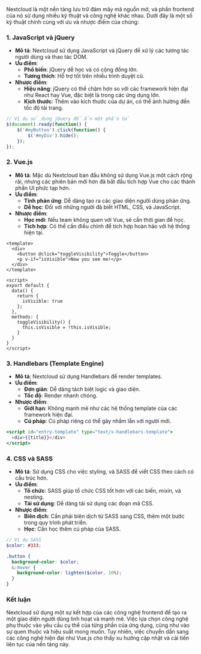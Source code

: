 Nextcloud là một nền tảng lưu trữ đám mây mã nguồn mở, và phần frontend của nó sử dụng nhiều kỹ thuật và công nghệ khác nhau. Dưới đây là một số kỹ thuật chính cùng với ưu và nhược điểm của chúng:

### 1. **JavaScript và jQuery**
- **Mô tả**: Nextcloud sử dụng JavaScript và jQuery để xử lý các tương tác người dùng và thao tác DOM.
- **Ưu điểm**:
  - **Phổ biến**: jQuery dễ học và có cộng đồng lớn.
  - **Tương thích**: Hỗ trợ tốt trên nhiều trình duyệt cũ.
- **Nhược điểm**:
  - **Hiệu năng**: jQuery có thể chậm hơn so với các framework hiện đại như React hay Vue, đặc biệt là trong các ứng dụng lớn.
  - **Kích thước**: Thêm vào kích thước của dự án, có thể ảnh hưởng đến tốc độ tải trang.

```javascript
// Ví dụ sử dụng jQuery để ẩn một phần tử
$(document).ready(function() {
    $('#myButton').click(function() {
        $('#myDiv').hide();
    });
});
```

### 2. **Vue.js**
- **Mô tả**: Mặc dù Nextcloud ban đầu không sử dụng Vue.js một cách rộng rãi, nhưng các phiên bản mới hơn đã bắt đầu tích hợp Vue cho các thành phần UI phức tạp hơn.
- **Ưu điểm**:
  - **Tính phản ứng**: Dễ dàng tạo ra các giao diện người dùng phản ứng.
  - **Dễ học**: Đối với những người đã biết HTML, CSS, và JavaScript.
- **Nhược điểm**:
  - **Học mới**: Nếu team không quen với Vue, sẽ cần thời gian để học.
  - **Tích hợp**: Có thể cần điều chỉnh để tích hợp hoàn hảo với hệ thống hiện tại.

```vue
<template>
  <div>
    <button @click="toggleVisibility">Toggle</button>
    <p v-if="isVisible">Now you see me!</p>
  </div>
</template>

<script>
export default {
  data() {
    return {
      isVisible: true
    };
  },
  methods: {
    toggleVisibility() {
      this.isVisible = !this.isVisible;
    }
  }
}
</script>
```

### 3. **Handlebars (Template Engine)**
- **Mô tả**: Nextcloud sử dụng Handlebars để render templates.
- **Ưu điểm**:
  - **Đơn giản**: Dễ dàng tách biệt logic và giao diện.
  - **Tốc độ**: Render nhanh chóng.
- **Nhược điểm**:
  - **Giới hạn**: Không mạnh mẽ như các hệ thống template của các framework hiện đại.
  - **Cú pháp**: Cú pháp riêng có thể gây nhầm lẫn với người mới.

```handlebars
<script id="entry-template" type="text/x-handlebars-template">
  <div>{{title}}</div>
</script>
```

### 4. **CSS và SASS**
- **Mô tả**: Sử dụng CSS cho việc styling, và SASS để viết CSS theo cách có cấu trúc hơn.
- **Ưu điểm**:
  - **Tổ chức**: SASS giúp tổ chức CSS tốt hơn với các biến, mixin, và nesting.
  - **Tái sử dụng**: Dễ dàng tái sử dụng các đoạn mã CSS.
- **Nhược điểm**:
  - **Biên dịch**: Cần phải biên dịch từ SASS sang CSS, thêm một bước trong quy trình phát triển.
  - **Học**: Cần học thêm cú pháp của SASS.

```scss
// Ví dụ SASS
$color: #333;

.button {
  background-color: $color;
  &:hover {
    background-color: lighten($color, 10%);
  }
}
```

### Kết luận
Nextcloud sử dụng một sự kết hợp của các công nghệ frontend để tạo ra một giao diện người dùng linh hoạt và mạnh mẽ. Việc lựa chọn công nghệ phụ thuộc vào yêu cầu cụ thể của từng phần của ứng dụng, cũng như vào sự quen thuộc và hiệu suất mong muốn. Tuy nhiên, việc chuyển dần sang các công nghệ hiện đại như Vue.js cho thấy xu hướng cập nhật và cải tiến liên tục của nền tảng này.
